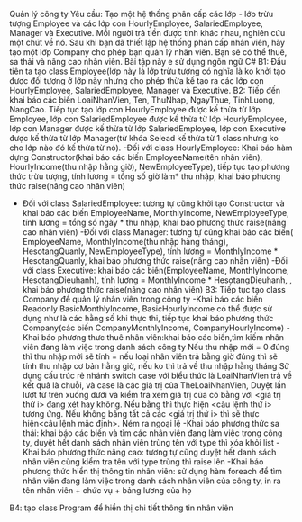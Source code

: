 Quản lý công ty
Yêu cầu: Tạo một hệ thống phân cấp các lớp - lớp trừu tượng Employee và các lớp con HourlyEmployee, SalariedEmployee, Manager và Executive. Mỗi người trả tiền được tính khác nhau, nghiên cứu một chút về nó. Sau khi bạn đã thiết lập hệ thống phân cấp nhân viên, hãy tạo một lớp Company cho phép bạn quản lý nhân viên. Bạn sẽ có thể thuê, sa thải và nâng cao nhân viên.
Bài tập này e sử dụng ngôn ngữ C#
B1: Đầu tiên ta tạo class Employee(lớp này là lớp trừu tượng có nghĩa là ko khởi tạo được đối tượng ở lớp này nhưng cho phép thừa kế tạo ra các lớp con HourlyEmployee, SalariedEmployee, Manager và Executive.
B2: Tiếp đến khai báo các biến LoaiNhanVien, Ten, ThuNhap, NgayThue, TinhLuong, NangCao. Tiếp tục tạo lớp con HourlyEmployee được kế thừa từ lớp Employee, lớp con SalariedEmployee được kế thừa từ lớp HourlyEmployee, lớp con Manager được kế thừa từ lớp SalariedEmployee, lớp con Executive được kế thừa từ lớp Manager(từ khóa Selead kế thừa từ 1 class nhưng ko cho lớp nào đó kế thừa từ nó). 
-Đối với class HourlyEmployee: Khai báo hàm dựng Constructor(khai báo các biến EmployeeName(tên nhân viên), HourlyIncome(thu nhập hằng giờ), NewEmployeeType), tiếp tục tạo phương thức trừu tượng, tính lương = tổng số giờ làm* thu nhập, khai báo phương thức raise(nâng cao nhân viên)
- Đối với class SalariedEmployee: tương tự cũng khởi tạo Constructor và khai báo các biến EmployeeName, MonthlyIncome, NewEmployeeType, tính lương = tổng số ngày * thu nhập, khai báo phương thức raise(nâng cao nhân viên)
-Đối với class Manager: tương tự cũng khai báo các biến( EmployeeName, MonthlyIncome(thu nhập hàng tháng), HesotangQuanly, NewEmployeeType), tính lương = MonthlyIncome * HesotangQuanly, khai báo phương thức raise(nâng cao nhân viên)
-Đối với class Executive: khai báo các biến(EmployeeName, MonthlyIncome, HesotangDieuhanh), tính lương = MonthlyIncome * HesotangDieuhanh, , khai báo phương thức raise(nâng cao nhân viên)
B3: Tiếp tục tạo class Company để quản lý nhân viên trong công ty
-Khai báo các biến Readonly BasicMonthlyIncome, BasicHourlyIncome có thể được sử dụng như là các hằng số khi thực thi, tiếp tục khai báo phương thức Company(các biến CompanyMonthlyIncome, CompanyHourlyIncome)
-Khai báo phương thưc thuê nhân viên:khai báo các biến,tìm kiếm nhân viên đang làm việc trong danh sách công ty
Nếu thu nhập mới = 0 đúng thì thu nhập mới sẽ tính = nếu loại nhân viên trả bằng giờ đúng thì sẽ tính thu nhập cơ bản hằng giờ, nếu ko thì trả về thu nhập hằng tháng 
Sử dụng cấu trúc rẻ nhánh switch case với biểu thức là LoaiNhanVien trả về kết quả là chuỗi, và case là các giá trị của TheLoaiNhanVien, Duyệt lần lượt từ trên xuống dưới và kiểm tra xem giá trị của <LoaiNhanVien> có bằng với <giá trị thứ i> đang xét hay không. Nếu bằng thì thực hiện <câu lệnh thứ i> tương ứng. Nếu không bằng tất cả các <giá trị thứ i> thì sẽ thực hiện<câu lệnh mặc định>. Ném ra ngoại lệ
-Khai báo phương thức sa thải: khai báo các biến và tìm các nhân viên đang làm việc trong công ty, duyệt hết danh sách nhân viên trùng tên với type  thì xóa khỏi list
-Khai báo phương thức nâng cao: tương tự cũng duyệt hết danh sách nhân viên cũng kiểm tra tên với type trùng thì raise lên
-Khai báo phương thức hiển thị thông tin nhân viên: sử dụng hàm foreach để tìm nhân viên đang làm việc trong danh sách nhân viên của công ty, in ra tên nhân viên + chức vụ + bảng lương của họ

B4: tạo class Program để hiển thị chi tiết thông tin nhân viên

